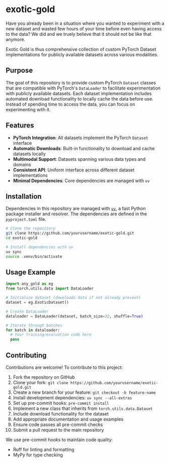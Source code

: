 # exotic-gold

Have you already been in a situation where you wanted to experiment with a new dataset and wasted few hours
of your time before even having access to the data? We did and we truely believe that it should not be like that anymore.

Exotic Gold is thus comprehensive collection of custom PyTorch Dataset implementations for
publicly available datasets across various modalities.

## Purpose

The goal of this repository is to provide custom PyTorch `Dataset` classes
that are compatible with PyTorch's `DataLoader` to facilitate experimentation
with publicly available datasets. Each dataset implementation includes
automated download functionality to locally cache the data before use. Instead of spending time to access the data,
you can focus on experimenting with it.

## Features

- **PyTorch Integration**: All datasets implement the PyTorch `Dataset` interface
- **Automatic Downloads**: Built-in functionality to download and cache datasets
  locally
- **Multimodal Support**: Datasets spanning various data types and domains
- **Consistent API**: Uniform interface across different dataset implementations
- **Minimal Dependencies**: Core dependencies are managed with `uv`

## Installation

Dependencies in this repository are managed with [`uv`](https://github.com/astral-sh/uv),
a fast Python package installer and resolver. The dependencies are defined in the
`pyproject.toml` file.

```bash
# Clone the repository
git clone https://github.com/yourusername/exotic-gold.git
cd exotic-gold

# Install dependencies with uv
uv sync
source .venv/bin/activate
```

## Usage Example

```python
import any_gold as eg
from torch.utils.data import DataLoader

# Initialize dataset (downloads data if not already present)
dataset = eg.ExoticDataset()

# Create DataLoader
dataloader = DataLoader(dataset, batch_size=32, shuffle=True)

# Iterate through batches
for batch in dataloader:
  # Your training/evaluation code here
  pass
```

## Contributing

Contributions are welcome! To contribute to this project:

1. Fork the repository on GitHub
2. Clone your fork: `git clone https://github.com/yourusername/exotic-gold.git`
3. Create a new branch for your feature: `git checkout -b feature-name`
4. Install development dependencies: `uv sync --all-extras`
5. Set up pre-commit hooks: `pre-commit install`
6. Implement a new class that inherits from `torch.utils.data.Dataset`
7. Include download functionality for the dataset
8. Add appropriate documentation and usage examples
9. Ensure code passes all pre-commit checks
10. Submit a pull request to the main repository

We use pre-commit hooks to maintain code quality:
- Ruff for linting and formatting
- MyPy for type checking

